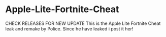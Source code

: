 # Apple-Lite-Fortnite-Cheat
CHECK RELEASES FOR NEW UPDATE
This is the Apple Lite Fortnite Cheat leak and remake by Police. Since he have leaked i post it her!




